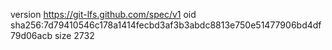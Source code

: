 version https://git-lfs.github.com/spec/v1
oid sha256:7d79410546c178a1414fecbd3af3b3abdc8813e750e51477906bd4df79d06acb
size 2732
